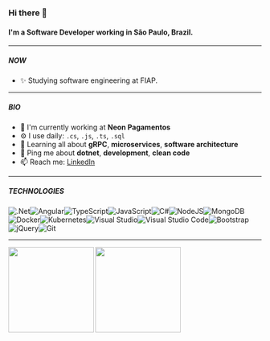 ### Hi there 👋

#### I'm a Software Developer working in São Paulo, Brazil.

<hr />

##### NOW

- ✨ Studying software engineering at FIAP.

<hr />

##### BIO

- 🏢 I'm currently working at **Neon Pagamentos**
- ⚙️ I use daily: `.cs`, `.js`, `.ts`, `.sql`
- 🌱 Learning all about **gRPC**, **microservices**, **software architecture**
- 💬 Ping me about **dotnet**, **development**, **clean code**
- 📫 Reach me: [LinkedIn](https://www.linkedin.com/in/renan-saraiva/)

<hr />

##### TECHNOLOGIES
<img alt=".Net" src="https://img.shields.io/badge/.NET-5C2D91?style=for-the-badge&logo=.net&logoColor=white"/><img alt="Angular" src="https://img.shields.io/badge/angular-%23DD0031.svg?&style=for-the-badge&logo=angular&logoColor=white"/><img alt="TypeScript" src="https://img.shields.io/badge/typescript-%23007ACC.svg?&style=for-the-badge&logo=typescript&logoColor=white"/><img alt="JavaScript" src="https://img.shields.io/badge/javascript-%23323330.svg?&style=for-the-badge&logo=javascript&logoColor=%23F7DF1E"/><img alt="C#" src="https://img.shields.io/badge/c%23-%23239120.svg?&style=for-the-badge&logo=c-sharp&logoColor=white"/><img alt="NodeJS" src="https://img.shields.io/badge/node.js-%2343853D.svg?&style=for-the-badge&logo=node.js&logoColor=white"/><img alt="MongoDB" src ="https://img.shields.io/badge/MongoDB-%234ea94b.svg?&style=for-the-badge&logo=mongodb&logoColor=white"/><img alt="Docker" src="https://img.shields.io/badge/docker-%230db7ed.svg?&style=for-the-badge&logo=docker&logoColor=white"/><img alt="Kubernetes" src="https://img.shields.io/badge/kubernetes-%23326ce5.svg?&style=for-the-badge&logo=kubernetes&logoColor=white"/><img alt="Visual Studio" src="https://img.shields.io/badge/VisualStudio-5C2D91.svg?&style=for-the-badge&logo=visual-studio&logoColor=white"/><img alt="Visual Studio Code" src="https://img.shields.io/badge/VisualStudioCode-0078d7.svg?&style=for-the-badge&logo=visual-studio-code&logoColor=white"/><img alt="Bootstrap" src="https://img.shields.io/badge/bootstrap-%23563D7C.svg?&style=for-the-badge&logo=bootstrap&logoColor=white"/>	<img alt="jQuery" src="https://img.shields.io/badge/jquery-%230769AD.svg?&style=for-the-badge&logo=jquery&logoColor=white"/><img alt="Git" src="https://img.shields.io/badge/git-%23F05033.svg?&style=for-the-badge&logo=git&logoColor=white"/>
<hr />
<img height="170" align="left" src="https://github-readme-stats.vercel.app/api?username=renan-saraiva&show_icons=true&theme=radical" />
<img height="170" align="left" src="https://github-readme-stats.vercel.app/api/top-langs/?username=renan-saraiva&show_icons=true&layout=compact&theme=radical"/>

